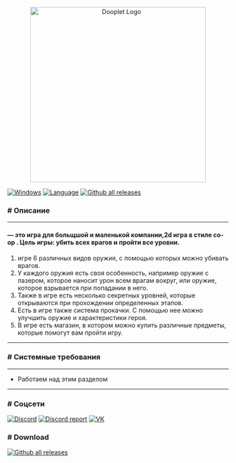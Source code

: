 <p align="center"><a href="https://dooplet.oloprox.com" target="_blank"><img src="https://oloprox.com/storage/logo/LOGO-NAME-DOOPLET-COLOR.svg" width="400" alt="Dooplet Logo"></a></p>



<p>

[![Windows](https://svgshare.com/i/ZhY.svg)](https://svgshare.com/i/ZhY.svg)
[![Language](https://img.shields.io/badge/language-C++-blue.svg)](https://isocpp.org/)
[![Github all releases](https://img.shields.io/github/downloads/olokreaz/Dooplet/total.svg)](https://GitHub.com/olokreaz/Dooplet/releases/)

</p>

### __#__ Описание

***

#### — это игра для больщшой и маленькой компании,2d игра в стиле co-op . Цель игры: убить всех врагов и пройти все уровни.
1. игре 6 различных видов оружия, с помощью которых можно убивать врагов.
2. У каждого оружия есть своя особенность, например оружие с лазером, которое наносит урон всем врагам вокруг, или оружие, которое взрывается при попадании в него.
3. Также в игре есть несколько секретных уровней, которые открываются при прохождении определенных этапов.
4. Есть в игре также система прокачки. С помощью нее можно улучшить оружие и характеристики героя.
5. В игре есть магазин, в котором можно купить различные предметы, которые помогут вам пройти игру.

***

### __#__ Системные требования

***
 * Работаем над этим разделом
***

### __#__ Соцсети
[![Discord](https://img.shields.io/discord/1093091240536440845.svg?label=&logo=discord&logoColor=ffffff&color=7389D8&labelColor=AC2D9A)](https://discord.gg/GS6xQz8f3Z)
[![Discord report](https://img.shields.io/badge/discord-report-orange)](https://discord.gg/44JDbekDz2)
[![VK](https://img.shields.io/badge/VK-Group-blue)](https://vk.com/oloprox)

### __#__ Download
[![Github all releases](https://img.shields.io/github/downloads/olokreaz/Dooplet/total.svg)]()
